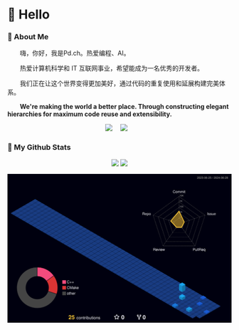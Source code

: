 #  🙋 Hello
  
<tr><td>

### 🤺 About Me

<p>&emsp;&emsp;嗨，你好，我是Pd.ch。热爱编程、AI。</p>
<p>&emsp;&emsp;热爱计算机科学和 IT 互联网事业，希望能成为一名优秀的开发者。</p>
<p>&emsp;&emsp;我们正在让这个世界变得更加美好，通过代码的重复使用和延展构建完美体系。</p>
<p>&emsp;&emsp;<strong>We're making the world a better place. Through constructing elegant hierarchies for maximum code reuse and extensibility.</strong></p>

</td></tr>

<div align="center">
  <!-- profile logo 个人资料徽标 -->
  <div>
    <a href="https://space.bilibili.com/500443277/"><img src="https://img.shields.io/badge/Bilibili-B站-ff69b4" /></a>&emsp;
    <a href="https://www.zhihu.com/people/pd-ch/"><img src="https://img.shields.io/badge/Zhihu-知乎-blue" /></a>&emsp;
  </div>

</div>

<tr>
<td>

### 🤔 My Github Stats

<div align="center">
  <img src="https://github-readme-stats.vercel.app/api?username=54108&show_icons=true&theme=tokyonight" />
  <img src="https://github-readme-stats.vercel.app/api/top-langs/?username=54108&layout=compact&theme=tokyonight" />
</div>

![](./profile-3d-contrib/profile-night-view.svg)